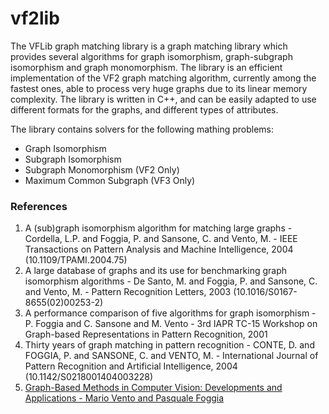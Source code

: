 # vf2lib
The VFLib graph matching library is a graph matching library which provides several algorithms for graph isomorphism, graph-subgraph isomorphism and graph monomorphism. The library is an efficient implementation of the VF2 graph matching algorithm, currently among the fastest ones, able to process very huge graphs due to its linear memory complexity. The library is written in C++, and can be easily adapted to use different formats for the graphs, and different types of attributes.

The library contains solvers for the following mathing problems: 
* Graph Isomorphism
* Subgraph Isomorphism
* Subgraph Monomorphism (VF2 Only)
* Maximum Common Subgraph (VF3 Only)

### References
1. A (sub)graph isomorphism algorithm for matching large graphs - Cordella, L.P. and Foggia, P. and Sansone, C. and Vento, M. - IEEE Transactions on Pattern Analysis and Machine Intelligence, 2004 (10.1109/TPAMI.2004.75)
2. A large database of graphs and its use for benchmarking graph isomorphism algorithms - De Santo, M. and Foggia, P. and Sansone, C. and Vento, M. - Pattern Recognition Letters, 2003 (10.1016/S0167-8655(02)00253-2)
3. A performance comparison of five algorithms for graph isomorphism - P. Foggia and C. Sansone and M. Vento - 3rd IAPR TC-15 Workshop on Graph-based Representations in Pattern Recognition, 2001
4. Thirty years of graph matching in pattern recognition - CONTE, D. and FOGGIA, P. and SANSONE, C. and VENTO, M. - International Journal of Pattern Recognition and Artificial Intelligence, 2004 (10.1142/S0218001404003228)
5. [Graph-Based Methods in Computer Vision: Developments and Applications - Mario Vento and Pasquale Foggia](http://www.igi-global.com/viewtitlesample.aspx?id=69068&ptid=63867&t=graph%20matching%20techniques%20for%20computer%20vision)
